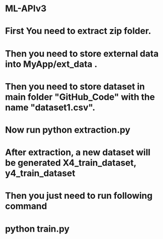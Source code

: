 # ML-APIv3
# First You need to extract zip folder. 
# Then you need to store external data into  MyApp/ext_data .
# Then you need to store dataset in main folder "GitHub_Code" with the name "dataset1.csv".
# Now run python extraction.py
# After extraction, a new dataset will be generated X4_train_dataset, y4_train_dataset  
# Then you just need to run following command
# python train.py
